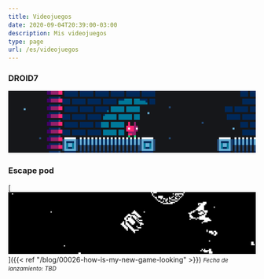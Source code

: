 ```yaml
---
title: Videojuegos
date: 2020-09-04T20:39:00-03:00
description: Mis videojuegos
type: page
url: /es/videojuegos
---
```


### DROID7

[![DROID7](droid7.gif)](droid7)

### Escape pod

[![Escape pod](spaceships.png)]({{< ref "/blog/00026-how-is-my-new-game-looking" >}})
<small>_Fecha de lanzamiento: TBD_</small>
